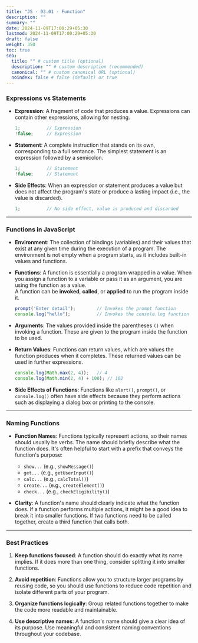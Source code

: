 ```yaml
---
title: "JS - 03.01 - Function"
description: ""
summary: ""
date: 2024-11-09T17:00:29+05:30
lastmod: 2024-11-09T17:00:29+05:30
draft: false
weight: 350
toc: true
seo:
  title: "" # custom title (optional)
  description: "" # custom description (recommended)
  canonical: "" # custom canonical URL (optional)
  noindex: false # false (default) or true
---
```



### **Expressions vs Statements**

- **Expression**: A fragment of code that produces a value. Expressions can contain other expressions, allowing for nesting.  
  ```js
  1;          // Expression
  !false;     // Expression
  ```

- **Statement**: A complete instruction that stands on its own, corresponding to a full sentance. The simplest statement is an expression followed by a semicolon.  
  ```js
  1;          // Statement
  !false;     // Statement
  ```

- **Side Effects**: When an expression or statement produces a value but does not affect the program's state or produce a lasting impact (i.e., the value is discarded).  
  ```js
  1;          // No side effect, value is produced and discarded
  ```

---

### **Functions in JavaScript**

- **Environment**: The collection of bindings (variables) and their values that exist at any given time during the execution of a program. The environment is not empty when a program starts, as it includes built-in values and functions.

- **Functions**: A function is essentially a program wrapped in a value. When you assign a function to a variable or pass it as an argument, you are using the function as a value.  
  A function can be **invoked**, **called**, or **applied** to run the program inside it.
  ```js
  prompt('Enter detail');        // Invokes the prompt function
  console.log("hello");          // Invokes the console.log function
  ```

- **Arguments**: The values provided inside the parentheses `()` when invoking a function. These are given to the program inside the function to be used.

- **Return Values**: Functions can return values, which are values the function produces when it completes. These returned values can be used in further expressions.  
  ```js
  console.log(Math.max(2, 4));   // 4
  console.log(Math.min(2, 4) + 100); // 102
  ```

- **Side Effects of Functions**: Functions like `alert()`, `prompt()`, or `console.log()` often have side effects because they perform actions such as displaying a dialog box or printing to the console.

---

### **Naming Functions**

- **Function Names**: Functions typically represent actions, so their names should usually be verbs. The name should briefly describe what the function does. It's often helpful to start with a prefix that conveys the function's purpose:
  - `show...` (e.g., `showMessage()`)
  - `get...` (e.g., `getUserInput()`)
  - `calc...` (e.g., `calcTotal()`)
  - `create...` (e.g., `createElement()`)
  - `check...` (e.g., `checkEligibility()`)

- **Clarity**: A function's name should clearly indicate what the function does. If a function performs multiple actions, it might be a good idea to break it into smaller functions. If two functions need to be called together, create a third function that calls both.

---

### **Best Practices**

1. **Keep functions focused**: A function should do exactly what its name implies. If it does more than one thing, consider splitting it into smaller functions.
   
2. **Avoid repetition**: Functions allow you to structure larger programs by reusing code, so you should use functions to reduce code repetition and isolate different parts of your program.

3. **Organize functions logically**: Group related functions together to make the code more readable and maintainable.

4. **Use descriptive names**: A function's name should give a clear idea of its purpose. Use meaningful and consistent naming conventions throughout your codebase.


